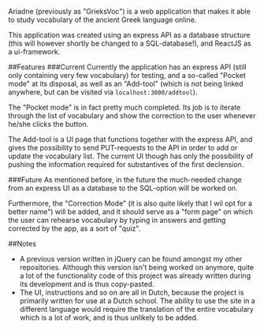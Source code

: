 Ariadne (previously as "GrieksVoc") is a web application that makes it able to study vocabulary of the ancient Greek language online. 

This application was created using an express API as a database structure (this will however shortly be changed to a SQL-database!), and ReactJS as a ui-framework. 

##Features
###Current
Currently the application has an express API (still only containing very few vocabulary) for testing, and a so-called "Pocket mode" at its disposal, as well as an "Add-tool" (which is not being linked anywhere, but can be visited via `localhost:3000/addtool`).

The "Pocket mode" is in fact pretty much completed. Its job is to iterate through the list of vocabulary and show the correction to the user whenever he/she clicks the button.

The Add-tool is a UI page that functions together with the express API, and gives the possibility to send PUT-requests to the API in order to add or update the vocabulary list. The current UI though has only the possibility of pushing the information required for substantives of the first declension.

###Future
As mentioned before, in the future the much-needed change from an express UI as a database to the SQL-option will be worked on.

Furthermore, the "Correction Mode" (it is also quite likely that I wil opt for a better name") will be added, and it should serve as a "form page" on which the user can rehearse vocabulary by typing in answers and getting corrected by the app, as a sort of "quiz". 

##Notes
* A previous version written in jQuery can be found amongst my other repositories. Although this version isn't being worked on anymore, quite a lot of the functionality code of this project was already written during its development and is thus copy-pasted. 
* The UI, instructions and so on are all in Dutch, because the project is primarily written for use at a Dutch school. The ability to use the site in a different language would require the translation of the entire vocabulary which is a lot of work, and is thus unlikely to be added.